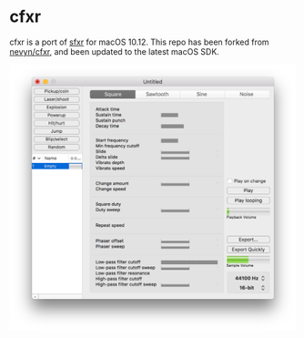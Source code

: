 # cfxr

cfxr is a port of [sfxr](http://www.drpetter.se/project_sfxr.html) for macOS 10.12. This repo has been forked from [nevyn/cfxr](https://github.com/nevyn/cfxr), and been updated to the latest macOS SDK.

![cfxr screenshot](screenshot.png)
